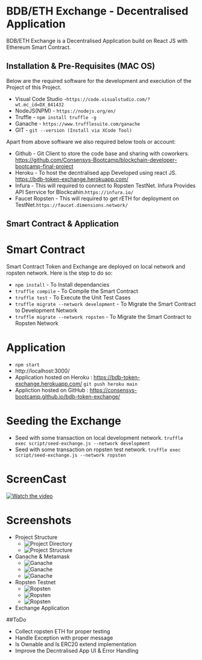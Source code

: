 # BDB/ETH Exchange - Decentralised Application

BDB/ETH Exchange is a Decentralised Application build on React JS with Ethereum Smart Contract.


## Installation & Pre-Requisites (MAC OS)
Below are the required software for the development and execiution of the Project of this Project.

- Visual Code Studio -``` https://code.visualstudio.com/?wt.mc_id=DX_841432 ```
- NodeJS(NPM) - ``` https://nodejs.org/en/ ```
- Truffle - ``` npm install truffle -g ```
- Ganache - ``` https://www.trufflesuite.com/ganache ```
- GIT - ``` git --version (Install via XCode Tool) ```

Apart from above software we also required below tools or account:
- Github - Git Client to store the code base and sharing with coworkers. https://github.com/Consensys-Bootcamp/blockchain-developer-bootcamp-final-project   
- Heroku - To host the decntralised app Developed using react JS. https://bdb-token-exchange.herokuapp.com/
- Infura - This will required to connect to Ropsten TestNet. Infura Provides API Serrvice for Blockcahin.```https://infura.io/```
- Faucet Ropsten - This will required to get rETH for deployment on TestNet.```https://faucet.dimensions.network/```

## Smart Contract & Application
# Smart Contract
Smart Contract Token and Exchange are deployed on local network and ropsten network. Here is the step to do so:
-  ```npm install```  - To Install dependancies
-  ```truffle compile``` - To Compile the Smart Contract
-  ```truffle test``` - To Execute the Unit Test Cases
-  ```truffle migrate --network development``` - To Migrate the Smart Contract to Development Network
-  ```truffle migrate --network ropsten``` - To Migrate the Smart Contract to Ropsten Network

# Application
- ```npm start```
- http://localhost:3000/
- Application hosted on Heroku : https://bdb-token-exchange.herokuapp.com/ ```git push heroku main```
- Appliction hosted on GitHub : https://consensys-bootcamp.github.io/bdb-token-exchange/ 
# Seeding the Exchange
- Seed with some transaction on local development network.
  ```truffle exec script/seed-exchange.js --network development```
- Seed with some transaction on ropsten test network.
  ```truffle exec script/seed-exchange.js --network ropsten```
# ScreenCast
[![Watch the video](https://i.imgur.com/vKb2F1B.png)](https://youtu.be/vt5fpE0bzSY)
# Screenshots
- Project Structure
  - ![Project Directory](images/Project%20Directory%20Structure.png)
  - ![Project Structure](images/Project%20File%20Structure.png)
- Ganache & Metamask
  - ![Ganache](images/Ganache-1.png)
  - ![Ganache](images/Ganache-2.png)
  - ![Ganache](images/Ganache-3.png)
- Ropsten Testnet
  - ![Ropsten](images/Ropsten%20Network%20ETH.png)
  - ![Ropsten](images/Token%20SmartContract%20Ropsten.png)
  - ![Ropsten](images/Exchange%20SmartContract%20On%20Ropsten.png)
- Exchange Application

##ToDo
- Collect ropsten ETH for proper testing
- Handle Exception with proper message
- Is Ownable and Is ERC20 extend implementation
- Improve the Decntralised App UI & Error Handling




